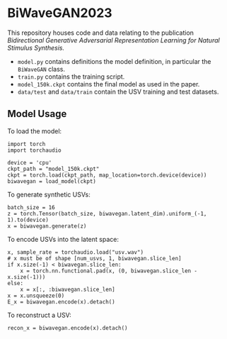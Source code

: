 # BiWaveGAN2023

This repository houses code and data relating to the publication *Bidirectional Generative Adversarial Representation Learning for Natural Stimulus Synthesis.*

 - `model.py` contains definitions the model definition, in particular the `BiWaveGAN` class.
 - `train.py`  contains the training script.
 - `model_150k.ckpt` contains the final model as used in the paper.
 - `data/test` and `data/train` contain the USV training and test datasets.

## Model Usage
To load the model:

    import torch
    import torchaudio
    
    device = 'cpu'
    ckpt_path = "model_150k.ckpt"
    ckpt = torch.load(ckpt_path, map_location=torch.device(device))
    biwavegan = load_model(ckpt)
To generate synthetic USVs:

    batch_size = 16
    z = torch.Tensor(batch_size, biwavegan.latent_dim).uniform_(-1, 1).to(device)
    x = biwavegan.generate(z)
To encode USVs into the latent space:

    x, sample_rate = torchaudio.load("usv.wav")
    # x must be of shape [num_usvs, 1, biwavegan.slice_len]
    if x.size(-1) < biwavegan.slice_len:
        x = torch.nn.functional.pad(x, (0, biwavegan.slice_len - x.size(-1)))
    else:
        x = x[:, :biwavegan.slice_len]
    x = x.unsqueeze(0)
    E_x = biwavegan.encode(x).detach()
To reconstruct a USV:

    recon_x = biwavegan.encode(x).detach()
   
